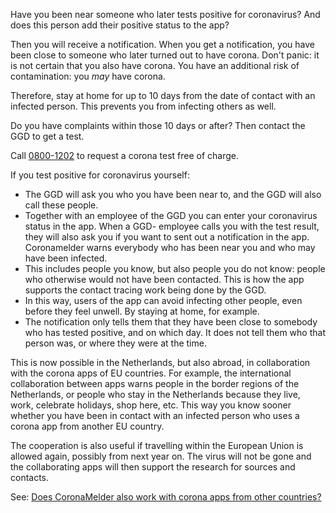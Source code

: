 Have you been near someone who later tests positive for coronavirus? And does this person add their positive status to the app?

Then you will receive a notification. When you get a notification, you have been close to someone who later turned out to have corona. Don't panic: it is not certain that you also have corona. You have an additional risk of contamination: you _may_ have corona.

Therefore, stay at home for up to 10 days from the date of contact with an infected person. This prevents you from infecting others as well.

Do you have complaints within those 10 days or after? Then contact the GGD to get a test.
 
Call <a href="tel:08001202">0800-1202</a> to request a corona test free of charge.

If you test positive for coronavirus yourself:
- The GGD will ask you who you have been near to, and the GGD will also call these people.	
- Together with an employee of the GGD you can enter your coronavirus status in the app. When a GGD- employee calls you with the test result, they will also ask you if you want to sent out a notification in the app. Coronamelder warns everybody who has been near you and who may have been infected.
- This includes people you know, but also people you do not know: people who otherwise would not have been contacted. This is how the app supports the contact tracing work being done by the GGD.
- In this way, users of the app can avoid infecting other people, even before they feel unwell. By staying at home, for example.
- The notification only tells them that they have been close to somebody who has tested positive, and on which day. It does not tell them who that person was, or where they were at the time.

This is now possible in the Netherlands, but also abroad, in collaboration with the corona apps of EU countries. For example, the international collaboration between apps warns people in the border regions of the Netherlands, or people who stay in the Netherlands because they live, work, celebrate holidays, shop here, etc. This way you know sooner whether you have been in contact with an infected person who uses a corona app from another EU country.

The cooperation is also useful if travelling within the European Union is allowed again, possibly from next year on. The virus will not be gone and the collaborating apps will then support the research for sources and contacts. 

See: [Does CoronaMelder also work with corona apps from other countries?](/en/faq/37-werkt-coronamelder-ook-met-corona-apps-uit-andere-landen)
